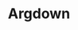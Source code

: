 ---
codehost: https://github.com/christianvoigt/argdown
logohandle: argdown
sort: argdown
title: Argdown
website: https://argdown.org/
wikipedia: https://en.wikipedia.org/wiki/Argument_map
---